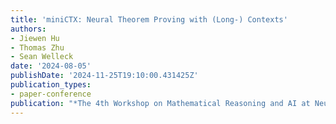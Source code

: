 ```yaml
---
title: 'miniCTX: Neural Theorem Proving with (Long-) Contexts'
authors:
- Jiewen Hu
- Thomas Zhu
- Sean Welleck
date: '2024-08-05'
publishDate: '2024-11-25T19:10:00.431425Z'
publication_types:
- paper-conference
publication: "*The 4th Workshop on Mathematical Reasoning and AI at NeurIPS'24*"
---
```

